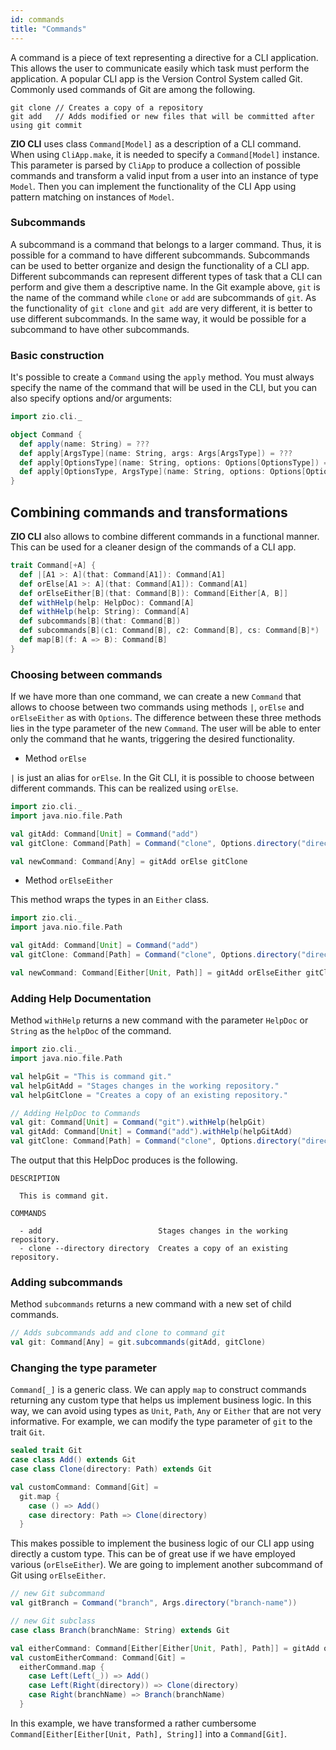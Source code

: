 ```yaml
---
id: commands
title: "Commands"
---
```

A command is a piece of text representing a directive for a CLI application. This allows the user to communicate easily which task must perform the application. A popular CLI app is the Version Control System called Git. Commonly used commands of Git are among the following.
```
git clone // Creates a copy of a repository
git add   // Adds modified or new files that will be committed after using git commit
```
**ZIO CLI** uses class `Command[Model]` as a description of a CLI command. When using `CliApp.make`, it is needed to specify a `Command[Model]` instance. This parameter is parsed by `CliApp` to produce a collection of possible commands and transform a valid input from a user into an instance of type `Model`. Then you can implement the functionality of the CLI App using pattern matching on instances of `Model`.

### Subcommands
A subcommand is a command that belongs to a larger command. Thus, it is possible for a command to have different subcommands. Subcommands can be used to better organize and design the functionality of a CLI app. Different subcommands can represent different types of task that a CLI can perform and give them a descriptive name. In the Git example above, `git` is the name of the command while `clone` or `add` are subcommands of `git`. As the functionality of `git clone` and `git add` are very different, it is better to use different subcommands. In the same way, it would be possible for a subcommand to have other subcommands.

### Basic construction


It's possible to create a `Command` using the `apply` method. You must always specify the name of the command that will be used
in the CLI, but you can also specify options and/or arguments:

```scala mdoc:silent
import zio.cli._

object Command {
  def apply(name: String) = ???
  def apply[ArgsType](name: String, args: Args[ArgsType]) = ???
  def apply[OptionsType](name: String, options: Options[OptionsType]) = ???
  def apply[OptionsType, ArgsType](name: String, options: Options[OptionsType], args: Args[ArgsType]) = ???
}
```
## Combining commands and transformations
**ZIO CLI** also allows to combine different commands in a functional manner. This can be used for a cleaner design of the commands of a CLI app.

```scala mdoc:silent
trait Command[+A] {
  def |[A1 >: A](that: Command[A1]): Command[A1]
  def orElse[A1 >: A](that: Command[A1]): Command[A1]
  def orElseEither[B](that: Command[B]): Command[Either[A, B]]
  def withHelp(help: HelpDoc): Command[A]
  def withHelp(help: String): Command[A]
  def subcommands[B](that: Command[B])
  def subcommands[B](c1: Command[B], c2: Command[B], cs: Command[B]*)
  def map[B](f: A => B): Command[B]
}
```

### Choosing between commands
If we have more than one command, we can create a new `Command` that allows to choose between two commands using methods `|`, `orElse` and `orElseEither` as with `Options`. The difference between these three methods lies in the type parameter of the new `Command`. The user will be able to enter only the command that he wants, triggering the desired functionality.
- Method `orElse`

`|` is just an alias for `orElse`. In the Git CLI, it is possible to choose between different commands. This can be realized using `orElse`.
```scala mdoc:silent:reset
import zio.cli._
import java.nio.file.Path

val gitAdd: Command[Unit] = Command("add")
val gitClone: Command[Path] = Command("clone", Options.directory("directory"))

val newCommand: Command[Any] = gitAdd orElse gitClone 
```

- Method `orElseEither`

This method wraps the types in an `Either` class.

```scala mdoc:silent:reset
import zio.cli._
import java.nio.file.Path

val gitAdd: Command[Unit] = Command("add")
val gitClone: Command[Path] = Command("clone", Options.directory("directory"))

val newCommand: Command[Either[Unit, Path]] = gitAdd orElseEither gitClone 
```

### Adding Help Documentation
Method `withHelp` returns a new command with the parameter `HelpDoc` or `String` as the `helpDoc` of the command.

```scala mdoc:silent:reset
import zio.cli._
import java.nio.file.Path

val helpGit = "This is command git."
val helpGitAdd = "Stages changes in the working repository."
val helpGitClone = "Creates a copy of an existing repository."

// Adding HelpDoc to Commands
val git: Command[Unit] = Command("git").withHelp(helpGit)
val gitAdd: Command[Unit] = Command("add").withHelp(helpGitAdd)
val gitClone: Command[Path] = Command("clone", Options.directory("directory")).withHelp(helpGitClone)
```
The output that this HelpDoc produces is the following.
```
DESCRIPTION

  This is command git.

COMMANDS

  - add                          Stages changes in the working repository.
  - clone --directory directory  Creates a copy of an existing repository.
```


### Adding subcommands
Method `subcommands` returns a new command with a new set of child commands.

```scala mdoc:silent
// Adds subcommands add and clone to command git
val git: Command[Any] = git.subcommands(gitAdd, gitClone)
```


### Changing the type parameter
`Command[_]` is a generic class. We can apply `map` to construct commands returning any custom type that helps us implement business logic. In this way, we can avoid using types as `Unit`, `Path`, `Any` or `Either` that are not very informative. For example, we can modify the type parameter of `git` to the trait `Git`. 
```scala mdoc:silent
sealed trait Git
case class Add() extends Git
case class Clone(directory: Path) extends Git

val customCommand: Command[Git] =
  git.map {
    case () => Add()
    case directory: Path => Clone(directory)
  }
```

This makes possible to implement the business logic of our CLI app using directly a custom type. This can be of great use if we have employed various (`orElseEither`). We are going to implement another subcommand of Git using `orElseEither`.
```scala mdoc:silent
// new Git subcommand
val gitBranch = Command("branch", Args.directory("branch-name"))

// new Git subclass
case class Branch(branchName: String) extends Git

val eitherCommand: Command[Either[Either[Unit, Path], Path]] = gitAdd orElseEither gitClone orElseEither gitBranch
val customEitherCommand: Command[Git] =
  eitherCommand.map {
    case Left(Left(_)) => Add()
    case Left(Right(directory)) => Clone(directory)
    case Right(branchName) => Branch(branchName)
  }
```
In this example, we have transformed a rather cumbersome `Command[Either[Either[Unit, Path], String]]` into a `Command[Git]`.


